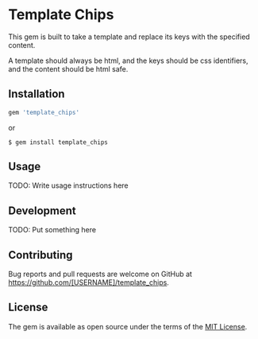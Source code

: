 # Template Chips
<!-- SCOPE -->
This gem is built to take a template and replace its keys with the specified content.

A template should always be html, and the keys should be css identifiers, and the content should be html safe.

## Installation

```ruby
gem 'template_chips'
```

or

```
$ gem install template_chips
```

## Usage

TODO: Write usage instructions here

## Development

TODO: Put something here
<!-- After checking out the repo, run `bin/setup` to install dependencies. Then, run `rake spec` to run the tests. You can also run `bin/console` for an interactive prompt that will allow you to experiment.

To install this gem onto your local machine, run `bundle exec rake install`. To release a new version, update the version number in `version.rb`, and then run `bundle exec rake release`, which will create a git tag for the version, push git commits and tags, and push the `.gem` file to [rubygems.org](https://rubygems.org). -->

## Contributing

Bug reports and pull requests are welcome on GitHub at https://github.com/[USERNAME]/template_chips.

## License

The gem is available as open source under the terms of the [MIT License](https://opensource.org/licenses/MIT).
